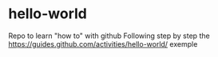 # hello-world
Repo to learn "how to" with github
Following step by step the https://guides.github.com/activities/hello-world/ exemple
